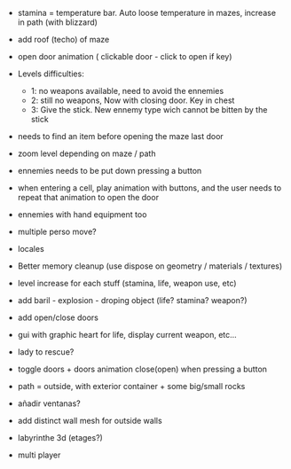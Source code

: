 - stamina = temperature bar. Auto loose temperature in mazes,  increase in path (with blizzard)
- add roof (techo) of maze
- open door animation ( clickable door - click to open if key)
- Levels difficulties:
    * 1: no weapons available, need to avoid the ennemies
    * 2: still no weapons, Now with closing door. Key in chest
    * 3: Give the stick. New ennemy type wich cannot be bitten by the stick

- needs to find an item before opening the maze last door
- zoom level depending on maze / path
- ennemies needs to be put down pressing a button
- when entering a cell, play animation with buttons, and the user needs to repeat that animation to open the door
- ennemies with hand equipment too
- multiple perso move?
- locales
- Better memory cleanup (use dispose on geometry / materials / textures)
- level increase for each stuff (stamina, life, weapon use, etc)
- add baril - explosion - droping object (life? stamina? weapon?)
- add open/close doors 
- gui  with graphic heart for life, display current weapon, etc...
- lady to rescue?
- toggle doors + doors animation close(open) when pressing a button
- path = outside, with exterior container + some big/small rocks
- añadir ventanas?
- add distinct wall mesh for outside walls
- labyrinthe 3d (etages?)
- multi player

